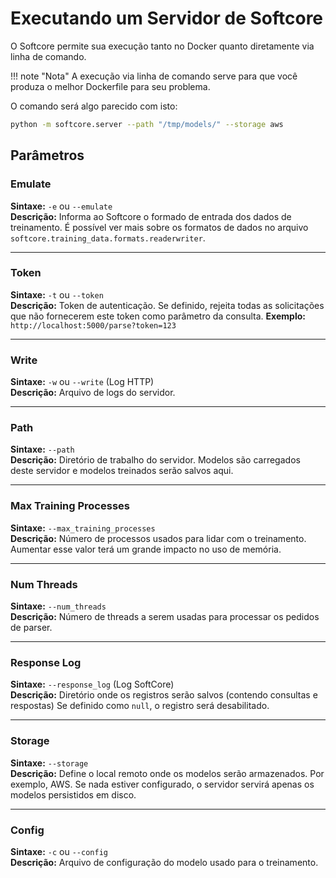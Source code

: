 # Executando um Servidor de Softcore

O Softcore permite sua execução tanto no Docker quanto diretamente via linha de comando.

!!! note "Nota"
    A execução via linha de comando serve para que você produza o melhor Dockerfile para seu problema.

O comando será algo parecido com isto:

```sh 
python -m softcore.server --path "/tmp/models/" --storage aws
```

## Parâmetros

### Emulate

**Sintaxe:** `-e` ou `--emulate` </br>
**Descrição:** Informa ao Softcore o formado de entrada dos dados de treinamento. É possível ver mais sobre os formatos de dados no arquivo `softcore.training_data.formats.readerwriter`. 

-------

### Token
 
**Sintaxe:**  `-t` ou `--token` </br>
**Descrição:** Token de autenticação. Se definido, rejeita todas as solicitações que não fornecerem este token como parâmetro da consulta.
**Exemplo:** `http://localhost:5000/parse?token=123`

-------

### Write

**Sintaxe:**  `-w` ou `--write` (Log HTTP)</br>
**Descrição:** Arquivo de logs do servidor.

-------

### Path

**Sintaxe:**  `--path` </br>
**Descrição:** Diretório de trabalho do servidor. Modelos são carregados deste servidor e modelos treinados serão salvos aqui.

-------

### Max Training Processes

**Sintaxe:**  `--max_training_processes` </br>
**Descrição:** Número de processos usados para lidar com o treinamento. Aumentar esse valor terá um grande impacto no uso de memória.

-------

### Num Threads

**Sintaxe:**  `--num_threads` </br>
**Descrição:** Número de threads a serem usadas para processar os pedidos de parser.

-------

### Response Log

**Sintaxe:**  `--response_log` (Log SoftCore)</br>
**Descrição:** Diretório onde os registros serão salvos (contendo consultas e respostas) Se definido como `null`, o registro será desabilitado.

-------

### Storage

**Sintaxe:**  `--storage` </br>
**Descrição:** Define o local remoto onde os modelos serão armazenados. Por exemplo, AWS. Se nada estiver configurado, o servidor servirá apenas os modelos persistidos em disco.

-------

### Config

**Sintaxe:** `-c` ou `--config` </br>
**Descrição:** Arquivo de configuração do modelo usado para o treinamento.



